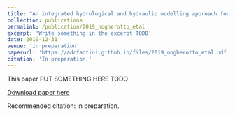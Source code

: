 ```yaml
---
title: "An integrated hydrological and hydraulic modelling approach for the flood risk assessment over Po river basin: a case study for the ALLIANZ Insurance Company"
collection: publications
permalink: /publication/2019_nogherotto_etal
excerpt: 'Write something in the excerpt TODO'
date: 2019-12-31
venue: 'in preparation'
paperurl: 'https://adrfantini.github.io/files/2019_nogherotto_etal.pdf'
citation: 'In preparation.'
---
```

This paper PUT SOMETHING HERE TODO

[Download paper here](https://adrfantini.github.io/files/2019_nogherotto_etal.pdf)

Recommended citation: in preparation.
